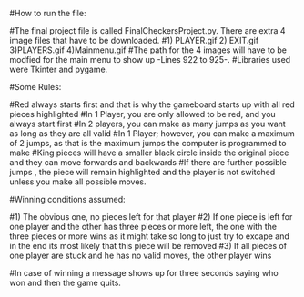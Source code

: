 #How to run the file:

#The final project file is called FinalCheckersProject.py. There are extra 4 image files that have to be downloaded. 
#1) PLAYER.gif 2) EXIT.gif 3)PLAYERS.gif 4)Mainmenu.gif
#The path for the 4 images will have to be modfied for the main menu to show up -Lines 922 to 925-.
#Libraries used were Tkinter and pygame.

#Some Rules:

#Red always starts first and that is why the gameboard starts up with all red pieces highlighted
#In 1 Player, you are only allowed to be red, and you always start first
#In 2 players, you can make as many jumps as you want as long as they are all valid
#In 1 Player; however, you can make a maximum of 2 jumps, as that is the maximum jumps the computer is programmed to make
#King pieces will have a smaller black circle inside the original piece and they can move forwards and backwards
#If there are further possible jumps , the piece will remain highlighted and the player is not switched unless you make all possible moves.

#Winning conditions assumed:

#1) The obvious one, no pieces left for that player
#2) If one piece is left for one player and the other has three pieces or more left, the one with the three pieces or more wins as it might take so long to just try to excape and in the end its most likely that this piece will be removed
#3) If all pieces of one player are stuck and he has no valid moves, the other player wins

#In case of winning a message shows up for three seconds saying who won and then the game quits.

 
